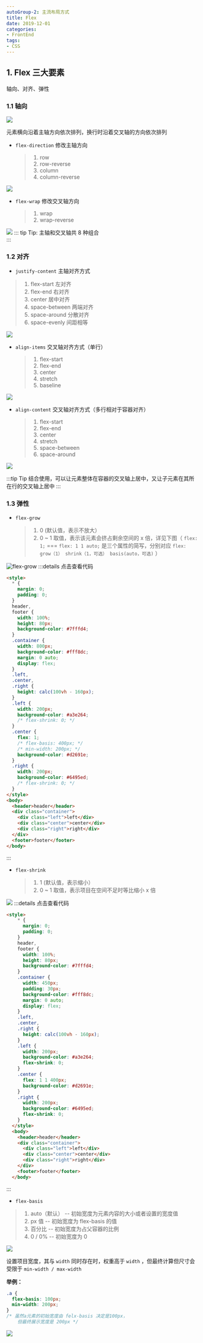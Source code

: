 ```yaml
---
autoGroup-2: 主流布局方式
title: Flex
date: 2019-12-01
categories: 
- FrontEnd
tags:
- CSS
---
```


## 1. Flex 三大要素

轴向、对齐、弹性

### 1.1 轴向

![](https://tva1.sinaimg.cn/large/0081Kckwly1gk6h63hbe2j30m80bymyy.jpg)   
   
元素横向沿着主轴方向依次排列，换行时沿着交叉轴的方向依次排列

- `flex-direction` 修改主轴方向
  > 1. row
  > 2. row-reverse
  > 3. column
  > 4. column-reverse

![](https://tva1.sinaimg.cn/large/0081Kckwly1gk6gwnjfapj30m80cr40i.jpg)

- `flex-wrap` 修改交叉轴方向
  > 1. wrap
  > 2. wrap-reverse

![](https://tva1.sinaimg.cn/large/0081Kckwly1gk6h2kwyuqj30m809a0u4.jpg)
::: tip Tip:
主轴和交叉轴共 8 种组合  
:::

### 1.2 对齐

- `justify-content` 主轴对齐方式

> 1. flex-start 左对齐
> 2. flex-end 右对齐
> 3. center 居中对齐
> 4. space-between 两端对齐
> 5. space-around 分散对齐
> 6. space-evenly 间距相等

![](https://tva1.sinaimg.cn/large/0081Kckwly1gk6hhnq0okg30m809xn26.gif)

- `align-items` 交叉轴对齐方式（单行）
  > 1. flex-start
  > 2. flex-end
  > 3. center
  > 4. stretch
  > 5. baseline

![](https://tva1.sinaimg.cn/large/0081Kckwly1gk6hv86a9og30m809g43c.gif)

- `align-content` 交叉轴对齐方式（多行相对于容器对齐）
  > 1. flex-start
  > 2. flex-end
  > 3. center
  > 4. stretch
  > 5. space-between
  > 6. space-around

![](https://tva1.sinaimg.cn/large/0081Kckwly1gk6hyrmdtqg30m80acgx6.gif)

:::tip Tip
结合使用，可以让元素整体在容器的交叉轴上居中，又让子元素在其所在行的交叉轴上居中
:::

### 1.3 弹性

- `flex-grow`
  > 1. 0 (默认值，表示不放大）
  > 2. 0 ~ 1 取值，表示该元素会挤占剩余空间的 x 倍，详见下图（ `flex: 1;` === `flex: 1 1 auto;` 是三个属性的简写，分别对应 `flex: grow（1） shrink（1，可选） basis(auto，可选)` ）

![flex-grow](https://tva1.sinaimg.cn/large/0081Kckwly1gk6kawp4vvg30m80ft7n6.gif)
:::details 点击查看代码

```html
<style>
  * {
    margin: 0;
    padding: 0;
  }
  header,
  footer {
    width: 100%;
    height: 80px;
    background-color: #7fffd4;
  }
  .container {
    width: 800px;
    background-color: #fff8dc;
    margin: 0 auto;
    display: flex;
  }
  .left,
  .center,
  .right {
    height: calc(100vh - 160px);
  }
  .left {
    width: 200px;
    background-color: #a3e264;
    /* flex-shrink: 0; */
  }
  .center {
    flex: 1;
    /* flex-basis: 400px; */
    /* min-width: 200px; */
    background-color: #d2691e;
  }
  .right {
    width: 200px;
    background-color: #6495ed;
    /* flex-shrink: 0; */
  }
</style>
<body>
  <header>header</header>
  <div class="container">
    <div class="left">left</div>
    <div class="center">center</div>
    <div class="right">right</div>
  </div>
  <footer>footer</footer>
</body>
```

:::

- `flex-shrink`

  > 1. 1 (默认值，表示缩小）
  > 2. 0 ~ 1 取值，表示项目在空间不足时等比缩小 x 倍

![](https://tva1.sinaimg.cn/large/0081Kckwly1gk6l80itwig30m80egajs.gif)
:::details 点击查看代码
```html
<style>
    * {
      margin: 0;
      padding: 0;
    }
    header,
    footer {
      width: 100%;
      height: 80px;
      background-color: #7fffd4;
    }
    .container {
      width: 450px;
      padding: 30px;
      background-color: #fff8dc;
      margin: 0 auto;
      display: flex;
    }
    .left,
    .center,
    .right {
      height: calc(100vh - 160px);
    }
    .left {
      width: 200px;
      background-color: #a3e264;
      flex-shrink: 0;
    }
    .center {
      flex: 1 1 400px;
      background-color: #d2691e;
    }
    .right {
      width: 200px;
      background-color: #6495ed;
      flex-shrink: 0;
    }
  </style>
  <body>
    <header>header</header>
    <div class="container">
      <div class="left">left</div>
      <div class="center">center</div>
      <div class="right">right</div>
    </div>
    <footer>footer</footer>
  </body>
```
:::

- `flex-basis`

> 1. auto（默认） -- 初始宽度为元素内容的大小或者设置的宽度值
> 2. px 值 -- 初始宽度为 flex-basis 的值
> 3. 百分比 -- 初始宽度为占父容器的比例
> 4. 0 / 0% -- 初始宽度为 0

![](https://tva1.sinaimg.cn/large/0081Kckwly1gk6ih6x89vj30m80d2400.jpg)

设置项目宽度，其与 `width` 同时存在时，权重高于 `width` ，但最终计算但尺寸会受限于 `min-width / max-width`
  
**举例：**

```css
.a {
  flex-basis: 100px;
  min-width: 200px;
}
/* 虽然a元素的初始宽度由 felx-basis 决定是100px， 
    但最终展示宽度是 200px */
```
![](https://tva1.sinaimg.cn/large/008eGmZEgy1gpg53w19nkj31p90u0aew.jpg)
